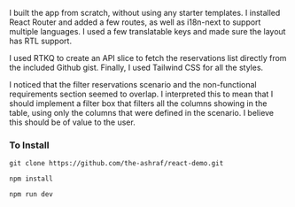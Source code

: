 I built the app from scratch, without using any starter templates. I installed React Router and added a few routes, as well as i18n-next to support multiple languages. I used a few translatable keys and made sure the layout has RTL support.

I used RTKQ to create an API slice to fetch the reservations list directly from the included Github gist. Finally, I used Tailwind CSS for all the styles.

I noticed that the filter reservations scenario and the non-functional requirements section seemed to overlap. I interpreted this to mean that I should implement a filter box that filters all the columns showing in the table, using only the columns that were defined in the scenario. I believe this should be of value to the user.

### To Install
```git clone https://github.com/the-ashraf/react-demo.git```

```npm install```

```npm run dev```
